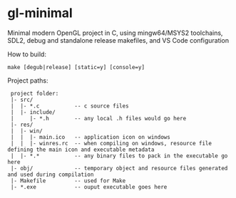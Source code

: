 # gl-minimal

Minimal modern OpenGL project in C, using mingw64/MSYS2 toolchains, SDL2, debug and standalone release makefiles, and VS Code configuration

How to build:
```
make [degub|release] [static=y] [console=y]
```

Project paths:
```
 project folder:
 |- src/
 |  |- *.c           -- c source files
 |  |- include/
 |     |- *.h        -- any local .h files would go here
 |- res/
 |  |- win/
 |  |  |- main.ico   -- application icon on windows
 |  |  |- winres.rc  -- when compiling on windows, resource file defining the main icon and executable metadata
 |  |- *.*           -- any binary files to pack in the executable go here
 |- obj/             -- temporary object and resource files generated and used during compilation
 |- Makefile         -- used for Make
 |- *.exe            -- ouput executable goes here
```
